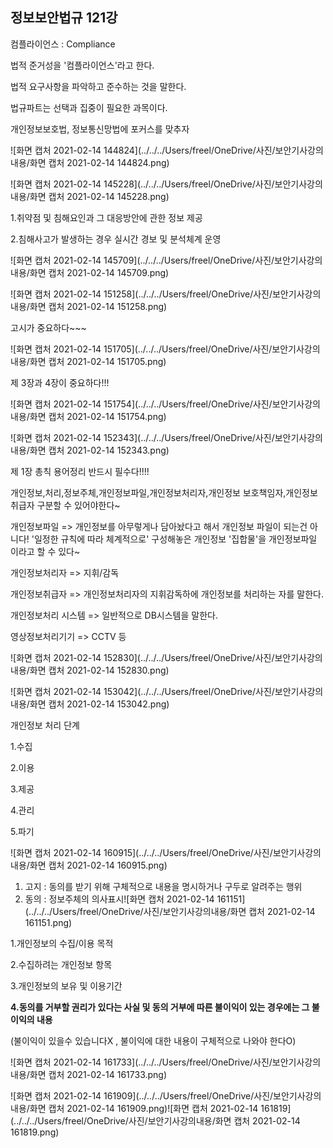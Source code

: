 ## 정보보안법규 121강

컴플라이언스 : Compliance

법적 준거성을 '컴플라이언스'라고 한다.

법적 요구사항을 파악하고 준수하는 것을 말한다.

법규파트는 선택과 집중이 필요한 과목이다.

개인정보보호법, 정보통신망법에 포커스를 맞추자



![화면 캡처 2021-02-14 144824](../../../Users/freel/OneDrive/사진/보안기사강의내용/화면 캡처 2021-02-14 144824.png)



 ![화면 캡처 2021-02-14 145228](../../../Users/freel/OneDrive/사진/보안기사강의내용/화면 캡처 2021-02-14 145228.png)

1.취약점 및 침해요인과 그 대응방안에 관한 정보 제공

2.침해사고가 발생하는 경우 실시간 경보 및 분석체계 운영





![화면 캡처 2021-02-14 145709](../../../Users/freel/OneDrive/사진/보안기사강의내용/화면 캡처 2021-02-14 145709.png)



![화면 캡처 2021-02-14 151258](../../../Users/freel/OneDrive/사진/보안기사강의내용/화면 캡처 2021-02-14 151258.png)

고시가 중요하다~~~





![화면 캡처 2021-02-14 151705](../../../Users/freel/OneDrive/사진/보안기사강의내용/화면 캡처 2021-02-14 151705.png)

제 3장과 4장이 중요하다!!!

 ![화면 캡처 2021-02-14 151754](../../../Users/freel/OneDrive/사진/보안기사강의내용/화면 캡처 2021-02-14 151754.png)  



![화면 캡처 2021-02-14 152343](../../../Users/freel/OneDrive/사진/보안기사강의내용/화면 캡처 2021-02-14 152343.png)

제 1장 총칙 용어정리 반드시 필수다!!!!

개인정보,처리,정보주체,개인정보파일,개인정보처리자,개인정보 보호책임자,개인정보 취급자 구분할 수 있어야한다~

개인정보파일 => 개인정보를 아무렇게나 담아놨다고 해서 개인정보 파일이 되는건 아니다! '일정한 규칙에 따라 체계적으로' 구성해놓은 개인정보 '집합물'을 개인정보파일 이라고 할 수 있다~

개인정보처리자 => 지휘/감독

개인정보취급자 => 개인정보처리자의 지휘감독하에 개인정보를 처리하는 자를 말한다.

개인정보처리 시스템 => 일반적으로 DB시스템을 말한다.

영상정보처리기기 => CCTV 등

![화면 캡처 2021-02-14 152830](../../../Users/freel/OneDrive/사진/보안기사강의내용/화면 캡처 2021-02-14 152830.png)





![화면 캡처 2021-02-14 153042](../../../Users/freel/OneDrive/사진/보안기사강의내용/화면 캡처 2021-02-14 153042.png)

개인정보 처리 단계

1.수집

2.이용

3.제공

4.관리

5.파기

![화면 캡처 2021-02-14 160915](../../../Users/freel/OneDrive/사진/보안기사강의내용/화면 캡처 2021-02-14 160915.png)

1. 고지 : 동의를 받기 위해 구체적으로 내용을 명시하거나 구두로 알려주는 행위
2. 동의 : 정보주체의 의사표시![화면 캡처 2021-02-14 161151](../../../Users/freel/OneDrive/사진/보안기사강의내용/화면 캡처 2021-02-14 161151.png)

1.개인정보의 수집/이용 목적

2.수집하려는 개인정보 항목

3.개인정보의 보유 및 이용기간

**4.동의를 거부할 권리가 있다는 사실 및 동의 거부에 따른 불이익이 있는 경우에는 그 불이익의 내용**

(불이익이 있을수 있습니다X , 불이익에 대한 내용이 구체적으로 나와야 한다O)

![화면 캡처 2021-02-14 161733](../../../Users/freel/OneDrive/사진/보안기사강의내용/화면 캡처 2021-02-14 161733.png)



![화면 캡처 2021-02-14 161909](../../../Users/freel/OneDrive/사진/보안기사강의내용/화면 캡처 2021-02-14 161909.png)![화면 캡처 2021-02-14 161819](../../../Users/freel/OneDrive/사진/보안기사강의내용/화면 캡처 2021-02-14 161819.png)